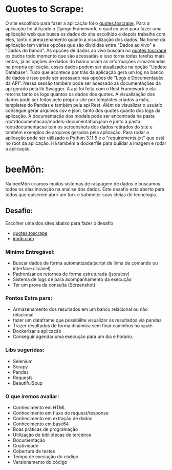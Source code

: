 # Quotes to Scrape:
O site escolhido para fazer a aplicação foi o [quotes.toscrape](https://quotes.toscrape.com/). Para a aplicação foi utilizado o Django Framework, o qual eu usei para fazer uma aplicação web que busca os dados do site escolhido e depois trabalha com eles, tanto o armazenamento quanto a visualização dos dados.
Na home da aplicação tem várias opções que são divididas entre "Dados ao vivo" e "Dados do banco". As opções de dados ao vivo buscam no [quotes.toscrape](https://quotes.toscrape.com/) os dados todo momento que são acessadas e isso torna todas tarefas mais lentas, já as opções de dados do banco usam as informações armazenadas na propria aplicação, esses dados podem ser atualizados na opção "Update Database".
Tudo que acontece por trás da aplicação gera um log no banco de dados e isso pode ser acessado nas opções de "Logs e Documentação da API". Nessa sessão também pode ser acessado as documentações da api gerado pela lib Swagger.
A api foi feita com o Rest Framework e ela retorna tanto os logs quantos os dados dos quotes.
A visualização dos dados pode ser feitas pelo próprio site por templates criados a mão, templates do Pandas e também pela api Rest.
Além de visualizar o usuário consegue gerar arquivos csv e json, tanto dos quotes quanto dos logs da aplicação.
A documentação dos models pode ser encontrada na pasta root/documentacao/models-documentation.json e junto a pasta root/documentacao tem os screenshots dos dados retirados do site e também exemplos de arquivos gerados pela aplicação.
Para rodar a aplicação pode ser utilizado o Python 3.11.5 e o "requirements.txt" que está no root da aplicação. Há também a dockerfile para buildar a imagem e rodar a aplicação.


# beeMôn:

Na beeMôn criamos muitos sistemas de raspagem de dados e buscamos todos os dias inovação na analise dos dados. Este desafio esta aberto para todos que quiserem abrir um fork e submeter suas ideias de tecnologia.

## Desafio:
Escolher uma dos sites abaixo para fazer o desafio

- [quotes.toscrape](https://quotes.toscrape.com/)
- [imdb.com](https://www.imdb.com/chart/top/?ref_=nv_mv_250)

### Minimo Entregável:

- Buscar dados de forma automatizada(script de linha de comando ou interface clicavel)
- Padronizar os retornos de forma estruturada (json/csv)
- Sistema de logs de para acompanhamento da execução
- Ter um prova da consulta (Screenshot)

### Pontos Extra para:

- Armazenamento dos resultados em um banco relacional ou não relacional
- fazer um dataframe que possibilite visualizar os resultados via pandas
- Trazer resultados de forma dinamica sem fixar caminhos no `xpath`
- Dockerizar a aplicação
- Conseguir agendar uma execução para um dia e horario.

### Libs sugeridas:

 - Selenium 
 - Scrapy
 - Pandas
 - Requests
 - BeautifulSoup 


### O que iremos avaliar:

- Conhecimento em HTML
- Conhecimento em fluxo de request/response
- Conhecimento em extração de dados
- Conhecimento em base64
- Boas práticas de programação
- Utilização de bibliotecas de terceiros
- Documentação
- Criatividade
- Cobertura de testes
- Tempo de execução do código
- Versionamento do código



